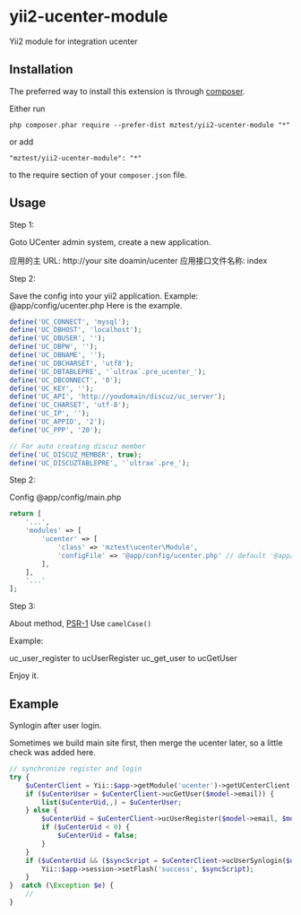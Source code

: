 # yii2-ucenter-module
Yii2 module for integration ucenter

Installation
------------

The preferred way to install this extension is through [composer](http://getcomposer.org/download/).

Either run

```
php composer.phar require --prefer-dist mztest/yii2-ucenter-module "*"
```

or add

```
"mztest/yii2-ucenter-module": "*"
```

to the require section of your `composer.json` file.

Usage
-----
Step 1:

Goto UCenter admin system, create a new application.

应用的主 URL: http://your site doamin/ucenter
应用接口文件名称: index
 
 
Step 2: 

Save the config into your yii2 application. Example: @app/config/ucenter.php 
Here is the example.
```php
define('UC_CONNECT', 'mysql');
define('UC_DBHOST', 'localhost');
define('UC_DBUSER', '');
define('UC_DBPW', '');
define('UC_DBNAME', '');
define('UC_DBCHARSET', 'utf8');
define('UC_DBTABLEPRE', '`ultrax`.pre_ucenter_');
define('UC_DBCONNECT', '0');
define('UC_KEY', '');
define('UC_API', 'http://youdomain/discuz/uc_server');
define('UC_CHARSET', 'utf-8');
define('UC_IP', '');
define('UC_APPID', '2');
define('UC_PPP', '20');

// For auto creating discuz member
define('UC_DISCUZ_MEMBER', true);
define('UC_DISCUZTABLEPRE', '`ultrax`.pre_');
```

Step 2:

Config @app/config/main.php
```php
return [
    '...',
    'modules' => [
        'ucenter' => [
            'class' => 'mztest\ucenter\Module',
            'configFile' => '@app/config/ucenter.php' // default '@app/config/ucenter.php'
        ],
    ],
    '...'
];
```
Step 3:

About method, [PSR-1](http://www.php-fig.org/psr/psr-1/#43-methods) Use <code>camelCase()</code>

Example:

uc_user_register to ucUserRegister
uc_get_user to ucGetUser

Enjoy it.

Example
------

Synlogin after user login.

Sometimes we build main site first, then merge the ucenter later, so a little check was added here.
```php
// synchronize register and login
try {
    $uCenterClient = Yii::$app->getModule('ucenter')->getUCenterClient();
    if ($uCenterUser = $uCenterClient->ucGetUser($model->email)) {
        list($uCenterUid,,) = $uCenterUser;
    } else {
        $uCenterUid = $uCenterClient->ucUserRegister($model->email, $model->password, $model->email);
        if ($uCenterUid < 0) {
            $uCenterUid = false;
        }
    }
    if ($uCenterUid && ($syncScript = $uCenterClient->ucUserSynlogin($uCenterUid))) {
        Yii::$app->session->setFlash('success', $syncScript);
    }
}  catch (\Exception $e) {
    //
}
```
